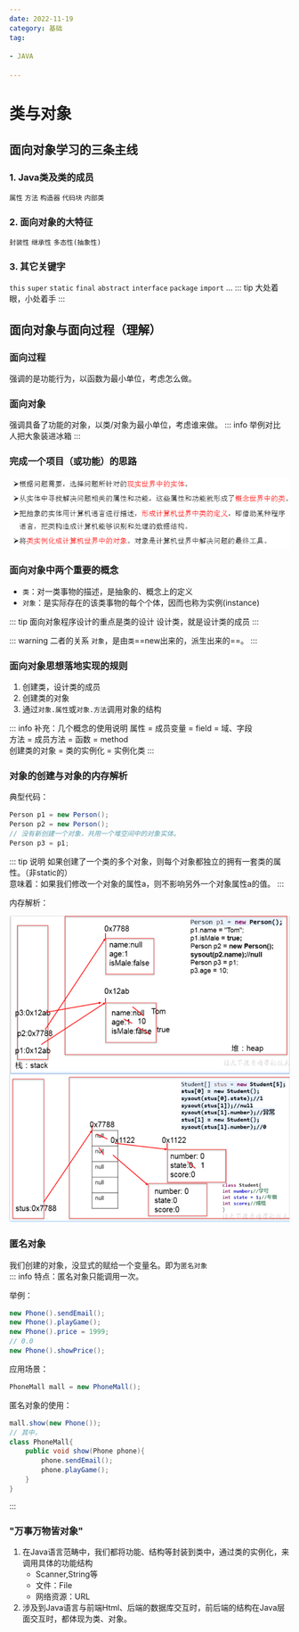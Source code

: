 ```yaml
---
date: 2022-11-19
category: 基础
tag:

- JAVA

---
```


# 类与对象

## 面向对象学习的三条主线

### 1. Java类及类的成员

`属性` `方法` `构造器` `代码块` `内部类`

### 2. 面向对象的大特征

`封装性` `继承性` `多态性(抽象性)`

### 3. 其它关键字

`this` `super` `static` `final` `abstract` `interface` `package` `import` ...
::: tip
大处着眼，小处着手
:::

## 面向对象与面向过程（理解）

### 面向过程

强调的是功能行为，以函数为最小单位，考虑怎么做。

### 面向对象

强调具备了功能的对象，以类/对象为最小单位，考虑谁来做。
::: info 举例对比
人把大象装进冰箱
:::

### 完成一个项目（或功能）的思路

![img.png](../../images/thought.png)

### 面向对象中两个重要的概念

- `类`：对一类事物的描述，是抽象的、概念上的定义
- `对象`：是实际存在的该类事物的每个个体，因而也称为实例(instance)

::: tip
面向对象程序设计的重点是类的设计
设计类，就是设计类的成员
:::

::: warning 二者的关系
`对象`，是由`类`==new出来的，派生出来的==。
:::

### 面向对象思想落地实现的规则

1. 创建类，设计类的成员
2. 创建类的对象
3. 通过`对象.属性`或`对象.方法`调用对象的结构

::: info 补充：几个概念的使用说明
属性 = 成员变量 = field = 域、字段  
方法 = 成员方法 = 函数 = method  
创建类的对象 = 类的实例化 = 实例化类
:::

### 对象的创建与对象的内存解析

典型代码：

```java
Person p1 = new Person();
Person p2 = new Person();
// 没有新创建一个对象，共用一个堆空间中的对象实体。
Person p3 = p1;
```

::: tip 说明
如果创建了一个类的多个对象，则每个对象都独立的拥有一套类的属性。（非static的）  
意味着：如果我们修改一个对象的属性a，则不影响另外一个对象属性a的值。
:::

内存解析：

![img_2.png](../../images/memory.png)

### 匿名对象

我们创建的对象，没显式的赋给一个变量名。即为`匿名对象`  
::: info
特点：匿名对象只能调用一次。

举例：

```java
new Phone().sendEmail();
new Phone().playGame();
new Phone().price = 1999;
// 0.0
new Phone().showPrice();
```

应用场景：

```java
PhoneMall mall = new PhoneMall();
```

匿名对象的使用：

```java
mall.show(new Phone());
// 其中，
class PhoneMall{
    public void show(Phone phone){
        phone.sendEmail();
        phone.playGame();
    }
}
```

:::

### "万事万物皆对象"

1. 在Java语言范畴中，我们都将功能、结构等封装到类中，通过类的实例化，来调用具体的功能结构
	- Scanner,String等
	- 文件：File
	- 网络资源：URL
2. 涉及到Java语言与前端Html、后端的数据库交互时，前后端的结构在Java层面交互时，都体现为类、对象。




